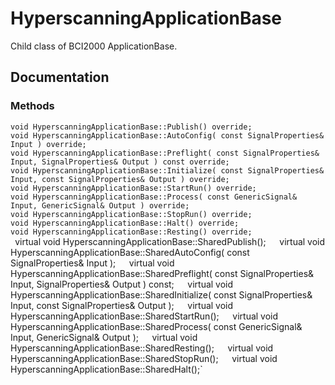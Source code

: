 # HyperscanningApplicationBase
Child class of BCI2000 ApplicationBase.

## Documentation

### Methods
`void HyperscanningApplicationBase::Publish() override;`  
`void HyperscanningApplicationBase::AutoConfig( const SignalProperties& Input ) override;`  
`void HyperscanningApplicationBase::Preflight( const SignalProperties& Input, SignalProperties& Output ) const override;`  
`void HyperscanningApplicationBase::Initialize( const SignalProperties& Input, const SignalProperties& Output ) override;`  
`void HyperscanningApplicationBase::StartRun() override;`  
`void HyperscanningApplicationBase::Process( const GenericSignal& Input, GenericSignal& Output ) override;`  
`void HyperscanningApplicationBase::StopRun() override;`  
`void HyperscanningApplicationBase::Halt() override;`  
`void HyperscanningApplicationBase::Resting() override;`  
`
`virtual void HyperscanningApplicationBase::SharedPublish();`  
`virtual void HyperscanningApplicationBase::SharedAutoConfig( const SignalProperties& Input );`  
`virtual void HyperscanningApplicationBase::SharedPreflight( const SignalProperties& Input, SignalProperties& Output ) const;`  
`virtual void HyperscanningApplicationBase::SharedInitialize( const SignalProperties& Input, const SignalProperties& Output );`  
`virtual void HyperscanningApplicationBase::SharedStartRun();`  
`virtual void HyperscanningApplicationBase::SharedProcess( const GenericSignal& Input, GenericSignal& Output );`  
`virtual void HyperscanningApplicationBase::SharedResting();`  
`virtual void HyperscanningApplicationBase::SharedStopRun();`  
`virtual void HyperscanningApplicationBase::SharedHalt();`  

